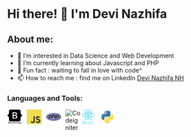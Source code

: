 # Hi there! 👋 I'm Devi Nazhifa

## About me:
- 👀 I’m interested in Data Science and Web Development
- 🌱 I’m currently learning about Javascript and PHP
- 💞️ Fun fact : waiting to fall in love with code^
- 📫 How to reach me : find me on LinkedIn [Devi Nazhifa NH](https://www.linkedin.com/in/devinazhifa/)

### Languages and Tools:
<img align="left" alt="Bootstrap" width="35px" src="https://raw.githubusercontent.com/devicons/devicon/master/icons/bootstrap/bootstrap-plain-wordmark.svg" style="padding-right:10px;" />
<img align="left" alt="Javascriprt" width="35px" src="https://raw.githubusercontent.com/devicons/devicon/master/icons/javascript/javascript-original.svg" style="padding-right:10px;" />
<img align="left" alt="Php" width="35px" src="https://raw.githubusercontent.com/devicons/devicon/master/icons/php/php-original.svg" style="padding-right:10px;" />
<img align="left" alt="Codeigniter" width="35px" src="https://cdn.worldvectorlogo.com/logos/codeigniter.svg" style="padding-right:0px;" />
<img align="left" alt="Reactjs" width="35px" src="https://raw.githubusercontent.com/devicons/devicon/master/icons/react/react-original-wordmark.svg" style="padding-right:10px;" />
<img align="left" alt="Python" width="35px" src="https://raw.githubusercontent.com/devicons/devicon/master/icons/python/python-original.svg" style="padding-right:10px;" />

<br />
<br />

